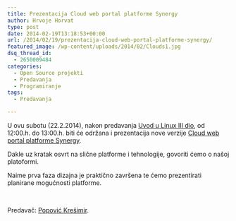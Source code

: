 ```yaml
---
title: Prezentacija Cloud web portal platforme Synergy
author: Hrvoje Horvat
type: post
date: 2014-02-19T13:18:53+00:00
url: /2014/02/19/prezentacija-cloud-web-portal-platforme-synergy/
featured_image: /wp-content/uploads/2014/02/Clouds1.jpg
dsq_thread_id:
  - 2650009484
categories:
  - Open Source projekti
  - Predavanja
  - Programiranje
tags:
  - Predavanja

---
```

U ovu subotu (22.2.2014), nakon predavanja [Uvod u Linux III dio][1], od 12:00.h. do 13:00.h. biti će održana i prezentacija nove verzije [Cloud web portal platforme Synergy][2].

Dakle uz kratak osvrt na slične platforme i tehnologije, govoriti ćemo o našoj platoformi.

Naime prva faza dizajna je praktično završena te ćemo prezentirati planirane mogućnosti platforme.

&nbsp;

Predavač: [Popović Krešimir][3].

&nbsp;

 [1]: https://www.opensource-osijek.org/wordpress/events/predavanje-uvod-u-linux-iii-dio/ "Predavanje: Uvod u Linux III dio"
 [2]: https://www.opensource-osijek.org/wordpress/razvoj-cloud-web-portal-platforme-synergy/ "Razvoj cloud web portal platforme Synergy"
 [3]: https://www.opensource-osijek.org/wordpress/o-nama/kresimir-popovic/ "Krešimir Popović"